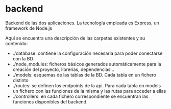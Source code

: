 # backend
Backend de las dos aplicaciones. La tecnología empleada es Express, un framework de Node.js

Aquí se encuentra una descripción de las carpetas existentes y su contenido:
- ./database: contiene la configuración necesaria para poder conectarse con la BD.
- ./node_modules: ficheros básicos generados automáticamente para la creación del proyecto, librerías, dependencias...
- ./models: esquemas de las tablas de la BD. Cada tabla en un fichero distinto
- ./routes: se definen los endpoints de la api. Para cada tabla en models un fichero con las funciones de la misma y las rutas para acceder a ellas
- ./controllers: en cada fichero correspondiente se encuentran las funciones disponibles del backend.